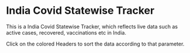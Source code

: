 # India Covid Statewise Tracker

This is a India Covid Statewise Tracker, which reflects live data such as active cases, recovered, vaccinations etc in India.

Click on the colored Headers to sort the data according to that parameter. 


